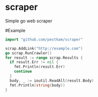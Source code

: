 # scraper
Simple go web scraper

#Example

```go
import "github.com/pestkam/scraper"

scrap.AddLink("http://example.com")
go scrap.RunCrawler()
for result := range scrap.Results {
  if result.Err != nil {
    fmt.Println(result.Err)
    continue
  }
  body, _ := ioutil.ReadAll(result.Body)
  fmt.Println(string(body))
}
```
